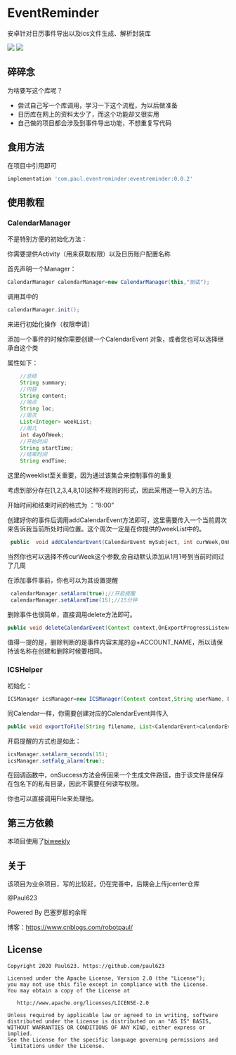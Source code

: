 # EventReminder

安卓针对日历事件导出以及ics文件生成、解析封装库

[![](https://img.shields.io/badge/license-Apache%202-blue.svg)](https://www.apache.org/licenses/LICENSE-2.0)
[![](https://img.shields.io/badge/version-0.0.2-yellow.svg)](https://bintray.com/paul623/EventReminder/eventreminder/0.0.2)

## 碎碎念

为啥要写这个库呢？

* 尝试自己写一个库调用，学习一下这个流程，为以后做准备
* 日历库在网上的资料太少了，而这个功能却又很实用
* 自己做的项目都会涉及到事件导出功能，不想重复写代码

## 食用方法

在项目中引用即可

```groovy
implementation 'com.paul.eventreminder:eventreminder:0.0.2'
```

## 使用教程



### CalendarManager

不是特别方便的初始化方法：

你需要提供Activity（用来获取权限）以及日历账户配置名称

首先声明一个Manager：

```java
CalendarManager calendarManager=new CalendarManager(this,"测试");
```

调用其中的

```java
calendarManager.init();
```

来进行初始化操作（权限申请）

添加一个事件的时候你需要创建一个CalendarEvent 对象，或者您也可以选择继承自这个类

属性如下：

```java
 	//总结
    String summary;
    //内容
    String content;
    //地点
    String loc;
    //周次
    List<Integer> weekList;
    //周几
    int dayOfWeek;
    //开始时间
    String startTime;
    //结束时间
    String endTime;
```

这里的weeklist至关重要，因为通过该集合来控制事件的重复

考虑到部分存在[1,2,3,4,8,10]这种不规则的形式，因此采用逐一导入的方法。

开始时间和结束时间的格式为 ：“8:00”

创建好你的事件后调用addCalendarEvent方法即可，这里需要传入一个当前周次来告诉我当前所处时间位置。这个周次一定是在你提供的weekList中的。

```java
 public  void addCalendarEvent(CalendarEvent mySubject, int curWeek,OnExportProgressListener listener)
```

当然你也可以选择不传curWeek这个参数,会自动默认添加从1月1号到当前时间过了几周

在添加事件事前，你也可以为其设置提醒

```java
 calendarManager.setAlarm(true);//开启提醒
 calendarManager.setAlarmTime(15);//15分钟
```



删除事件也很简单，直接调用delete方法即可。

```java
public void deleteCalendarEvent(Context context,OnExportProgressListener listener)
```

值得一提的是，删除判断的是事件内容末尾的@+ACCOUNT_NAME，所以请保持该名称在创建和删除时候要相同。

### ICSHelper

初始化：

```java
ICSManager icsManager=new ICSManager(Context context,String userName, OutPutListener listener)
```

同Calendar一样，你需要创建对应的CalendarEvent并传入

```java
public void exportToFile(String filename, List<CalendarEvent>calendarEvents, int curWeek)
```

开启提醒的方式也是如此：

```java
icsManager.setAlarm_seconds(15);
icsManager.setFalg_alarm(true);
```

在回调函数中，onSuccess方法会传回来一个生成文件路径，由于该文件是保存在包名下的私有目录，因此不需要任何读写权限。

你也可以直接调用File来处理他。

## 第三方依赖

本项目使用了[biweekly](https://github.com/mangstadt/biweekly)

## 关于

该项目为业余项目，写的比较赶，仍在完善中，后期会上传jcenter仓库

@Paul623

Powered By 巴塞罗那的余晖

博客：https://www.cnblogs.com/robotpaul/

## License

```
Copyright 2020 Paul623. https://github.com/paul623

Licensed under the Apache License, Version 2.0 (the "License");
you may not use this file except in compliance with the License.
You may obtain a copy of the License at

   http://www.apache.org/licenses/LICENSE-2.0

Unless required by applicable law or agreed to in writing, software
distributed under the License is distributed on an "AS IS" BASIS,
WITHOUT WARRANTIES OR CONDITIONS OF ANY KIND, either express or implied.
See the License for the specific language governing permissions and
 limitations under the License.
```
